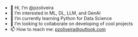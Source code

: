 - 👋 Hi, I’m @pzoliveira
- 👀 I’m interested in ML, DL, LLM, and GenAI
- 🌱 I’m currently learning Python for Data Science
- 💞️ I’m looking to collaborate on developing of cool projects
- 📫 How to reach me: pzoliveira@outlook.com

<!---
pzoliveira/pzoliveira is a ✨ special ✨ repository because its `README.md` (this file) appears on your GitHub profile.
You can click the Preview link to take a look at your changes.
--->
